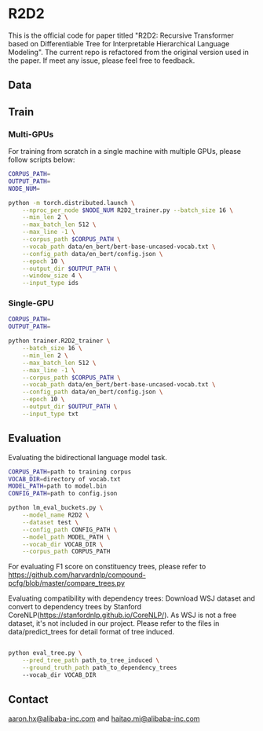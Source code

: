 # R2D2 

This is the official code for paper titled "R2D2: Recursive Transformer based on Differentiable Tree for Interpretable Hierarchical Language Modeling".
The current repo is refactored from the original version used in the paper. If meet any issue, please feel free to feedback.

## Data

## Train

### Multi-GPUs

For training from scratch in a single machine with multiple GPUs, please follow scripts below:

```bash
CORPUS_PATH=
OUTPUT_PATH=
NODE_NUM=

python -m torch.distributed.launch \
    --nproc_per_node $NODE_NUM R2D2_trainer.py --batch_size 16 \
    --min_len 2 \
    --max_batch_len 512 \
    --max_line -1 \
    --corpus_path $CORPUS_PATH \
    --vocab_path data/en_bert/bert-base-uncased-vocab.txt \
    --config_path data/en_bert/config.json \
    --epoch 10 \
    --output_dir $OUTPUT_PATH \
    --window_size 4 \
    --input_type ids
```

### Single-GPU

```bash
CORPUS_PATH=
OUTPUT_PATH=

python trainer.R2D2_trainer \
    --batch_size 16 \
    --min_len 2 \
    --max_batch_len 512 \
    --max_line -1 \
    --corpus_path $CORPUS_PATH \
    --vocab_path data/en_bert/bert-base-uncased-vocab.txt \
    --config_path data/en_bert/config.json \
    --epoch 10 \
    --output_dir $OUTPUT_PATH \
    --input_type txt
```


## Evaluation

Evaluating the bidirectional language model task.
```bash
CORPUS_PATH=path to training corpus
VOCAB_DIR=directory of vocab.txt
MODEL_PATH=path to model.bin
CONFIG_PATH=path to config.json

python lm_eval_buckets.py \
    --model_name R2D2 \
    --dataset test \
    --config_path CONFIG_PATH \
    --model_path MODEL_PATH \
    --vocab_dir VOCAB_DIR \
    --corpus_path CORPUS_PATH
```

For evaluating F1 score on constituency trees, please refer to https://github.com/harvardnlp/compound-pcfg/blob/master/compare_trees.py

Evaluating compatibility with dependency trees:
Download WSJ dataset and convert to dependency trees by Stanford CoreNLP(https://stanfordnlp.github.io/CoreNLP/).
As WSJ is not a free dataset, it's not included in our project. Please refer to the files in data/predict_trees for detail format of tree induced.

```bash

python eval_tree.py \
    --pred_tree_path path_to_tree_induced \
    --ground_truth_path path_to_dependency_trees
    --vocab_dir VOCAB_DIR
```

## Contact 

aaron.hx@alibaba-inc.com and haitao.mi@alibaba-inc.com